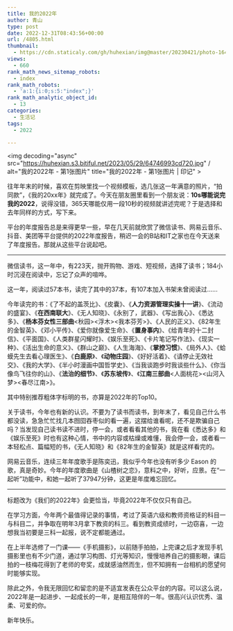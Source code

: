 ```yaml
---
title: 我的2022年
author: 青山
type: post
date: 2022-12-31T08:43:56+00:00
url: /4805.html
thumbnail:
  - https://cdn.staticaly.com/gh/huhexian/img@master/20230421/photo-1641945512297-538a81b13f85.4e06lz14na40.webp
views:
  - 660
rank_math_news_sitemap_robots:
  - index
rank_math_robots:
  - 'a:1:{i:0;s:5:"index";}'
rank_math_analytic_object_id:
  - 13
categories:
  - 生活记
tags:
  - 2022

---
```

<img decoding="async" src="https://huhexian.s3.bitiful.net/2023/05/29/64746993cd720.jpg" / alt="我的2022年 - 第1张图片" title="我的2022年 - 第1张图片 | 印记" >

往年年末的时候，喜欢在剪映里找一个视频模板，选几张这一年满意的照片，“拍同款”，《我的20xx年》就完成了。今天在朋友圈里看到一个朋友说：**10s哪能说完我的2022**，说得没错，365天哪能仅用一段10秒的视频就讲述完呢？于是选择和去年同样的方式，写下来。

平台的年度报告总是来得更早一些，早在几天前就欣赏了微信读书、网易云音乐、抖音、美团等平台提供的2022年度报告，稍迟一会的B站和IT之家也在今天送来了年度报告。那就从这些平台说起吧。

* * *

微信读书，这一年中，有223天，抛开购物、游戏、短视频，选择了读书；184小时沉浸在阅读中，忘记了众声的喧哗。

这一年，阅读过57本书，读完了其中的37本，有107本加入书架未曾阅读过......

今年读完的书：《了不起的盖茨比》、《皮囊》、《**人力资源管理实操十一讲**》、《流动的盛宴》、《**在西南联大**》、《无人知晓》、《永别了，武器》、《写出我心》、《悉达多》、《**杨本芬女性三部曲**<秋园><浮木><我本芬芳>》、《人民的正义》、《82年生的金智英》、《邓小平传》、《爱你就像爱生命》、《**置身事内**》、《给青年的十二封信》、《平面国》、《人类群星闪耀时》、《娱乐至死》、《卡片笔记写作法》、《现实一种》、《活出生命的意义》、《群山之巅》、《人生海海》、《**掌控习惯**》、《局外人》、《蛤蟆先生去看心理医生》、《**白鹿原**》、《**动物庄园**》、《好好活着》、《请停止无效社交》、《我的大学》、《半小时漫画中国哲学史》、《当我谈跑步时我谈些什么》、《你当像鸟飞往你的山》、《**法治的细节**》、《**苏东坡传**》、《**江南三部曲**<人面桃花><山河入梦><春尽江南>》。

其中特别推荐粗体字标明的书，亦算是2022年的Top10。

关于读书，今年也有新的认识。不要为了读书而读书，到年末了，看见自己什么书都没读，急急忙忙找几本囫囵吞枣似的看一遍，这摆给谁看呢，还不是欺骗自己吗？当发现自己读书读不进时，停一会，或者看看其他的书，我在看《悉达多》和《娱乐至死》时也有这种心情，书中的内容或枯燥或难懂，我会停一会，或者看一本轻松点、篇幅短的书，《无人知晓》和《82年生的金智英》就是这样看完的。

网易云音乐，连续三年年度歌手是陈奕迅，我似乎今年也没有听多少 Eason 的歌，真是奇妙。今年的年度歌曲是《山楂树之恋》，意料之中，好听，应景。在“一起听”功能中，和她一起听了37947分钟，这更是年度难忘回忆。

* * *

标题改为《我们的2022年》会更恰当，毕竟2022年不仅仅只有自己。

在学习方面，今年两个最值得记录的事情，考过了英语六级和教师资格证的科目一与科目二，并争取在明年3月拿下教资的科三。看到教资成绩时，一边窃喜，一边想我当初要是三科一起报，说不定都能通过。

在上半年选修了一门课——《手机摄影》，以前随手拍拍，上完课之后才发现手机摄影里也有不少门道，通过学习构图、灯光等知识，慢慢培养自己的摄影眼，课后拍的一枝梅花得到了老师的夸奖，成就感油然而生，但不知拥有一台相机的愿望何时能够实现。

除此之外，令我无限回忆和留恋的是不适宜发表在公众平台的内容。可以这么说，2022年是一起进步、一起成长的一年，是相互陪伴的一年。很高兴认识优秀、温柔、可爱的你。

新年快乐。